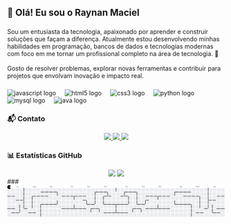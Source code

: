 <h2 align="left">👋 Olá! Eu sou o Raynan Maciel</h2>

###

<p align="left">Sou um entusiasta da tecnologia, apaixonado por aprender e construir soluções que façam a diferença. Atualmente estou desenvolvendo minhas habilidades em programação, bancos de dados e tecnologias modernas com foco em me tornar um profissional completo na área de tecnologia. 🚀<br><br>Gosto de resolver problemas, explorar novas ferramentas e contribuir para projetos que envolvam inovação e impacto real.</p>

###

<div align="left">
  <img src="https://cdn.jsdelivr.net/gh/devicons/devicon/icons/javascript/javascript-original.svg" height="30" alt="javascript logo"  />
  <img width="12" />
  <img src="https://cdn.jsdelivr.net/gh/devicons/devicon/icons/html5/html5-original.svg" height="30" alt="html5 logo"  />
  <img width="12" />
  <img src="https://cdn.jsdelivr.net/gh/devicons/devicon/icons/css3/css3-original.svg" height="30" alt="css3 logo"  />
  <img width="12" />
  <img src="https://cdn.jsdelivr.net/gh/devicons/devicon/icons/python/python-original.svg" height="30" alt="python logo"  />
  <img width="12" />
  <img src="https://cdn.jsdelivr.net/gh/devicons/devicon/icons/mysql/mysql-original.svg" height="30" alt="mysql logo"  />
  <img width="12" />
  <img src="https://cdn.jsdelivr.net/gh/devicons/devicon/icons/java/java-original.svg" height="30" alt="java logo"  />
</div>


### 📬 Contato

<p align="center">
  <a href="mailto:raynanoli8@gmail.com" target="_blank">
    <img src="https://img.shields.io/badge/GMAIL-D14836?style=for-the-badge&logo=gmail&logoColor=white" />
  </a>
  <a href="https://www.linkedin.com/in/raynan-maciel-oliveira-7480862a8/" target="_blank">
    <img src="https://img.shields.io/badge/LINKEDIN-0A66C2?style=for-the-badge&logo=linkedin&logoColor=white" />
  </a>
  <a href="https://wa.me/5512996462006" target="_blank">
    <img src="https://img.shields.io/badge/WHATSAPP-25D366?style=for-the-badge&logo=whatsapp&logoColor=white" />
  </a>
</p>


### 📊 Estatísticas GitHub
<div align="center">
  <img src="https://github-readme-stats.vercel.app/api?username=Raynan777&show_icons=true&theme=tokyonight" />
  <img src="https://github-readme-streak-stats.herokuapp.com/?user=Raynan777&theme=tokyonight" />
</div>
###

<picture>
  <source media="(prefers-color-scheme: dark)" srcset="https://raw.githubusercontent.com/Raynan777/Raynan777/output/pacman-contribution-graph-dark.svg">
  <source media="(prefers-color-scheme: light)" srcset="https://raw.githubusercontent.com/Raynan777/Raynan777/output/pacman-contribution-graph.svg">
  <img alt="pacman contribution graph" src="https://raw.githubusercontent.com/Raynan777/Raynan777/output/pacman-contribution-graph.svg">
</picture>

###
